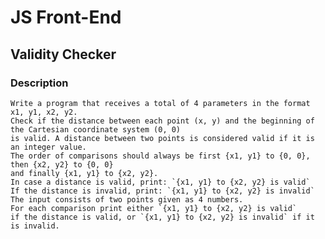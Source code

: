 # JS Front-End

## Validity Checker

### Description
    Write a program that receives a total of 4 parameters in the format x1, y1, x2, y2. 
    Check if the distance between each point (x, y) and the beginning of the Cartesian coordinate system (0, 0) 
    is valid. A distance between two points is considered valid if it is an integer value. 
    The order of comparisons should always be first {x1, y1} to {0, 0}, then {x2, y2} to {0, 0} 
    and finally {x1, y1} to {x2, y2}. 
    In case a distance is valid, print: `{x1, y1} to {x2, y2} is valid`
    If the distance is invalid, print: `{x1, y1} to {x2, y2} is invalid`
    The input consists of two points given as 4 numbers.
    For each comparison print either `{x1, y1} to {x2, y2} is valid` 
    if the distance is valid, or `{x1, y1} to {x2, y2} is invalid` if it is invalid.
